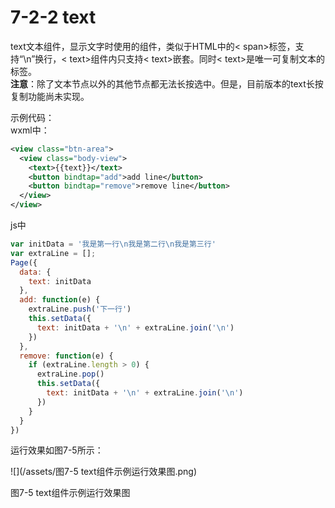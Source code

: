 # 7-2-2 text

text文本组件，显示文字时使用的组件，类似于HTML中的&lt; span>标签，支持“\n”换行，&lt; text>组件内只支持&lt; text>嵌套。同时&lt; text>是唯一可复制文本的标签。  
**注意**：除了文本节点以外的其他节点都无法长按选中。但是，目前版本的text长按复制功能尚未实现。

示例代码：  
wxml中：

```xml
<view class="btn-area">
  <view class="body-view">
    <text>{{text}}</text>
    <button bindtap="add">add line</button>
    <button bindtap="remove">remove line</button>
  </view>
</view>
```

js中

```js
var initData = '我是第一行\n我是第二行\n我是第三行'
var extraLine = [];
Page({
  data: {
    text: initData
  },
  add: function(e) {
    extraLine.push('下一行')
    this.setData({
      text: initData + '\n' + extraLine.join('\n')
    })
  },
  remove: function(e) {
    if (extraLine.length > 0) {
      extraLine.pop()
      this.setData({
        text: initData + '\n' + extraLine.join('\n')
      })
    }
  }
})
```

运行效果如图7-5所示：

![](/assets/图7-5 text组件示例运行效果图.png)

图7-5 text组件示例运行效果图



